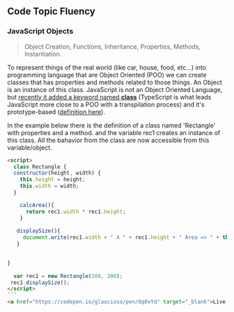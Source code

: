 ## Code Topic Fluency 

### JavaScript Objects
> Object Creation, Functions, Inheritance, Properties, Methods, Instantiation.

To represent things of the real world (like car, house, food, etc...) into programming language that are Object Oriented (POO) we can create classes that has properties and methods related to those things. An Object is an instance of this class. JavaScript is not an Object Oriented Language, but <a href="https://developer.mozilla.org/en-US/docs/Web/JavaScript/Reference/Classes" target="_blank">recently it added a keyword named **class**</a> (TypeScript is what leads JavaScript more close to a POO with a transpilation process) and it's prototype-based (<a href="https://developer.mozilla.org/en-US/docs/Web/JavaScript/Inheritance_and_the_prototype_chain" target="_blank">definition here</a>).

In the example below there is the definition of a class named 'Rectangle' with properties and a method. and the variable rec1 creates an instance of this class. All the bahavior from the class are now accessible from this variable/object.

```html
<script>
  class Rectangle {
  constructor(height, width) {
    this.height = height;
    this.width = width;
  }

    calcArea(){
      return rec1.width * rec1.height;
    }
    
   displaySize(){
     document.write(rec1.width + " X " + rec1.height + " Area => " + this.calcArea());
   }
    

}
  
  var rec1 = new Rectangle(100, 200);
 rec1.displaySize();
</script>
´´´
<a href="https://codepen.io/glaucioso/pen/OqOvYd" target="_blank">Live Demo (at CodePen)</a>

